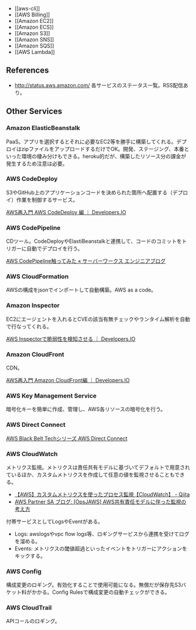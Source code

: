 * [[aws-cli]]
* [[AWS Billing]]
* [[Amazon EC2]]
* [[Amazon ECS]]
* [[Amazon S3]]
* [[Amazon SNS]]
* [[Amazon SQS]]
* [[AWS Lambda]]

References
----

* http://status.aws.amazon.com/ 各サービスのステータス一覧。RSS配信あり。

Other Services
----

### Amazon ElasticBeanstalk

PaaS。アプリを選択するとそれに必要なEC2等を勝手に構築してくれる。デプロイはzipファイルをアップロードするだけでOK。開発、ステージング、本番といった環境の棲み分けもできる。heroku的だが、構築したリソース分の課金が発生するため注意は必要。

### AWS CodeDeploy

S3やGitHub上のアプリケーションコードを決められた箇所へ配置する（デプロイ）作業を制御するサービス。

[AWS再入門 AWS CodeDeploy 編 ｜ Developers.IO](http://dev.classmethod.jp/cloud/aws/cm-advent-calendar-2015-aws-re-entering-codedeploy/)

### AWS CodePipeline

CDツール。CodeDeployやElastiBeanstalkと連携して、コードのコミットをトリガーに自動でデプロイを行う。

[AWS CodePipeline触ってみた « サーバーワークス エンジニアブログ](http://blog.serverworks.co.jp/tech/2015/07/15/aws-codepipeline/)

### AWS CloudFormation

AWSの構成をjsonでインポートして自動構築。AWS as a code。

### Amazon Inspector

EC2にエージェントを入れるとCVEの該当有無チェックやランタイム解析を自動で行なってくれる。

[AWS Inspectorで脆弱性を検知させる ｜ Developers.IO](http://dev.classmethod.jp/cloud/aws/inspector-finding-security-issue/)

### Amazon CloudFront

CDN。

[AWS再入門 Amazon CloudFront編 ｜ Developers.IO](http://dev.classmethod.jp/cloud/cm-advent-calendar-2015-aws-re-entering-cloudfront/)

### AWS Key Management Service

暗号化キーを簡単に作成、管理し、AWS各リソースの暗号化を行う。

### AWS Direct Connect

[AWS Black Belt Techシリーズ AWS Direct Connect](http://www.slideshare.net/AmazonWebServicesJapan/aws-black-belt-tech-aws-direct-connect)

### AWS CloudWatch

メトリクス監視。メトリクスは責任共有モデルに基づいてデフォルトで用意されているほか、カスタムメトリクスを作成して任意の値を監視させることもできる。

* [【AWS】カスタムメトリクスを使ったプロセス監視【CloudWatch】 - Qiita](http://qiita.com/koomaru/items/ac274f96fd541ffe4c31)
* [AWS Partner SA ブログ: [OpsJAWS] AWS共有責任モデルに伴った監視の考え方](http://aws.typepad.com/aws_partner_sa/2015/10/opsjaws-aws-monitoring-shared-rep-model-.html)

付帯サービスとしてLogsやEventがある。

* Logs: awslogsやvpc flow logs等、ロギングサービスから連携を受けてログを溜める。
* Events: メトリクスの閾値超過といったイベントをトリガーにアクションをキックする。

### AWS Config

構成変更のロギング。有効化することで使用可能になる。無償だが保存先S3バケット料がかかる。Config Rulesで構成変更の自動チェックができる。

### AWS CloudTrail

APIコールのロギング。
